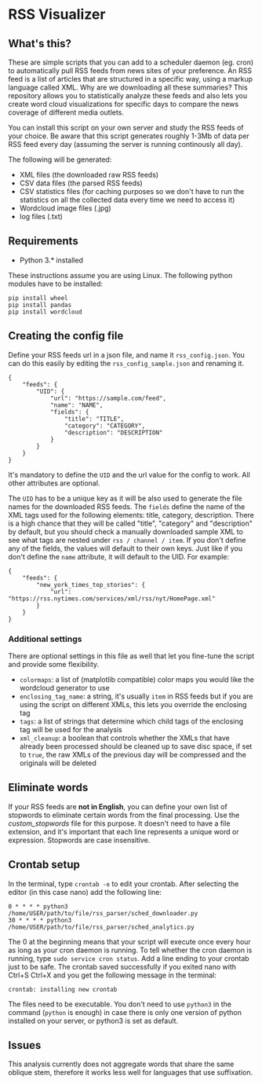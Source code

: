 # RSS Visualizer

## What's this?

These are simple scripts that you can add to a scheduler daemon (eg. cron) to automatically pull RSS feeds from news sites of your preference. An RSS feed is a list of articles that are structured in a specific way, using a markup language called XML. Why are we downloading all these summaries? This repository allows you to statistically analyze these feeds and also lets you create word cloud visualizations for specific days to compare the news coverage of different media outlets.

You can install this script on your own server and study the RSS feeds of your choice. Be aware that this script generates roughly 1-3Mb of data per RSS feed every day (assuming the server is running continously all day).

The following will be generated:
* XML files (the downloaded raw RSS feeds)
* CSV data files (the parsed RSS feeds)
* CSV statistics files (for caching purposes so we don't have to run the statistics on all the collected data every time we need to access it)
* Wordcloud image files (.jpg)
* log files (.txt)

## Requirements

* Python 3.* installed

These instructions assume you are using Linux. The following python modules have to be installed:

```
pip install wheel
pip install pandas
pip install wordcloud
```

## Creating the config file

Define your RSS feeds url in a json file, and name it `rss_config.json`. You can do this easily by editing the `rss_config_sample.json` and renaming it.

```
{
    "feeds": {
        "UID": {
            "url": "https://sample.com/feed",
            "name": "NAME",
            "fields": {
                "title": "TITLE",
                "category": "CATEGORY",
                "description": "DESCRIPTION"
            }
        }
    }
}
```

It's mandatory to define the `UID` and the url value for the config to work. All other attributes are optional.

The `UID` has to be a unique key as it will be also used to generate the file names for the downloaded RSS feeds. The `fields` define the name of the XML tags used for the following elements: title, category, description. There is a high chance that they will be called "title", "category" and "description" by default, but you should check a manually downloaded sample XML to see what tags are nested under `rss / channel / item`. If you don't define any of the fields, the values will default to their own keys. Just like if you don't define the `name` attribute, it will default to the UID. For example:

```
{
    "feeds": {
        "new_york_times_top_stories": {
            "url": "https://rss.nytimes.com/services/xml/rss/nyt/HomePage.xml"
        }
    }
}
```

### Additional settings

There are optional settings in this file as well that let you fine-tune the script and provide some flexibility.

* `colormaps`: a list of (matplotlib compatible) color maps you would like the wordcloud generator to use
* `enclosing_tag_name`: a string, it's usually `item` in RSS feeds but if you are using the script on different XMLs, this lets you override the enclosing tag
* `tags`: a list of strings that determine which child tags of the enclosing tag will be used for the analysis
* `xml_cleanup`: a boolean that controls whether the XMLs that have already been processed should be cleaned up to save disc space, if set to `true`, the raw XMLs of the previous day will be compressed and the originals will be deleted

## Eliminate words

If your RSS feeds are **not in English**, you can define your own list of stopwords to eliminate certain words from the final processing. Use the *custom_stopwords* file for this purpose. It doesn't need to have a file extension, and it's important that each line represents a unique word or expression. Stopwords are case insensitive.

## Crontab setup

In the terminal, type `crontab -e` to edit your crontab. After selecting the editor (in this case nano) add the following line:

```
0 * * * * python3 /home/USER/path/to/file/rss_parser/sched_downloader.py
30 * * * * python3 /home/USER/path/to/file/rss_parser/sched_analytics.py

```

The 0 at the beginning means that your script will execute once every hour as long as your cron daemon is running. To tell whether the cron daemon is running, type `sudo service cron status`. Add a line ending to your crontab just to be safe. The crontab saved successfully if you exited nano with Ctrl+S Ctrl+X and you get the following message in the terminal:

`crontab: installing new crontab`

The files need to be executable. You don't need to use `python3` in the command (`python` is enough) in case there is only one version of python installed on your server, or python3 is set as default.

## Issues

This analysis currently does not aggregate words that share the same oblique stem, therefore it works less well for languages that use suffixation.
